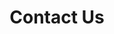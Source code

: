 ---
title: "Contact Us"
hero:
  title: "Get In Touch"
  background_image: "/images/bg/home-2.jpg"
content_blocks:
  - _bookshop_name: "contact_form"
    preheading: "We are Professionals"
    heading: "Don’t Hesitate to contact with us for any kind of information"
    form_heading: "Contact Form"
    address: "#1-9-129/23/B/1, Ground Floor, Street No.19 RamNagar, Hyderabad, Telangana – 500020."
    email: info@wallbeeinfraprojects.com 
    phone: +91 9160631715
    facebook: themefisher
    twitter: themefisher
    linkedin: themefisher
  - _bookshop_name: "map"
    latitude: 40.712776
    longitude: -74.005974
    name: "Wall Bee Infra"
---